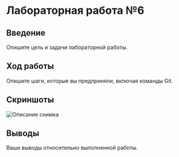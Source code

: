 # Лабораторная работа №6

## Введение
Опишите цель и задачи лабораторной работы.

## Ход работы
Опишите шаги, которые вы предприняли, включая команды Git.

## Скриншоты
![Описание снимка](путь_к_скриншоту)

## Выводы
Ваши выводы относительно выполненной работы.

